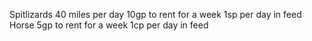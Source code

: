 Spitlizards
	40 miles per day
	10gp to rent for a week
	1sp per day in feed
Horse
	5gp to rent for a week
	1cp per day in feed